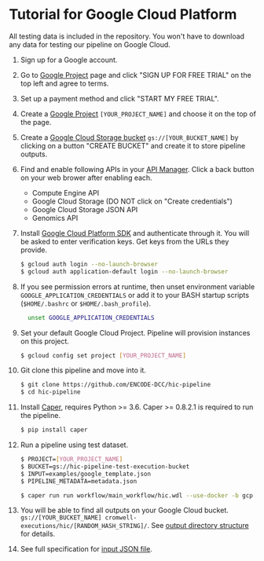 # Tutorial for Google Cloud Platform

All testing data is included in the repository. You won't have to download any data for testing our pipeline on Google Cloud.

1. Sign up for a Google account.
2. Go to [Google Project](https://console.developers.google.com/project) page and click "SIGN UP FOR FREE TRIAL" on the top left and agree to terms.
3. Set up a payment method and click "START MY FREE TRIAL".
4. Create a [Google Project](https://console.developers.google.com/project) `[YOUR_PROJECT_NAME]` and choose it on the top of the page.
5. Create a [Google Cloud Storage bucket](https://console.cloud.google.com/storage/browser) `gs://[YOUR_BUCKET_NAME]` by clicking on a button "CREATE BUCKET" and create it to store pipeline outputs.
6. Find and enable following APIs in your [API Manager](https://console.developers.google.com/apis/library). Click a back button on your web brower after enabling each.
    * Compute Engine API
    * Google Cloud Storage (DO NOT click on "Create credentials")
    * Google Cloud Storage JSON API
    * Genomics API

7. Install [Google Cloud Platform SDK](https://cloud.google.com/sdk/downloads) and authenticate through it. You will be asked to enter verification keys. Get keys from the URLs they provide.
    ```bash
    $ gcloud auth login --no-launch-browser
    $ gcloud auth application-default login --no-launch-browser
    ```

8. If you see permission errors at runtime, then unset environment variable `GOOGLE_APPLICATION_CREDENTIALS` or add it to your BASH startup scripts (`$HOME/.bashrc` or `$HOME/.bash_profile`).
    ```bash
      unset GOOGLE_APPLICATION_CREDENTIALS
    ```

9. Set your default Google Cloud Project. Pipeline will provision instances on this project.
    ```bash
    $ gcloud config set project [YOUR_PROJECT_NAME]
    ```

10. Git clone this pipeline and move into it.
    ```bash
    $ git clone https://github.com/ENCODE-DCC/hic-pipeline
    $ cd hic-pipeline
    ```

11. Install [Caper](https://github.com/ENCODE-DCC/caper), requires Python >= 3.6. Caper >= 0.8.2.1 is required to run the pipeline.
    ```bash
    $ pip install caper
    ```

12. Run a pipeline using test dataset.
    ```bash
    $ PROJECT=[YOUR_PROJECT_NAME]
    $ BUCKET=gs://hic-pipeline-test-execution-bucket
    $ INPUT=examples/google_template.json
    $ PIPELINE_METADATA=metadata.json

    $ caper run run workflow/main_workflow/hic.wdl --use-docker -b gcp --gcp-prj ${PROJECT} --tmp-gcs-bucket ${BUCKET} --out-gcs-bucket ${BUCKET} -i ${INPUT} -m ${PIPELINE_METADATA}
    ```

13. You will be able to find all outputs on your Google Cloud bucket. `gs://[YOUR_BUCKET_NAME] cromwell-executions/hic/[RANDOM_HASH_STRING]/`. See [output directory structure](output.md) for details.

14. See full specification for [input JSON file](input.md).
